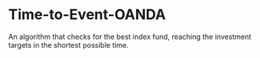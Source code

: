 # Time-to-Event-OANDA
An algorithm that checks for the best index fund, reaching the investment targets in the shortest possible time.

